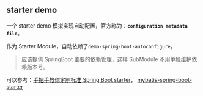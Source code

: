 ## starter demo
一个 starter demo 模拟实现自动配置，官方称为：**``configuration metadata file``**。

作为 Starter Module，自动依赖了``demo-spring-boot-autoconfigure``。

> 应该提供 SpringBoot 主要的依赖管理，这样 SubModule 不用单独维护依赖版本号。

可以参考：[手把手教你定制标准 Spring Boot starter](https://mp.weixin.qq.com/s?__biz=Mzg3NjIxMjA1Ng==&mid=2247484022&idx=1&sn=c18cb112ef8959e511c754f4f5edb1a7)， [mybatis-spring-boot-starter](https://github.com/mybatis/spring-boot-starter)